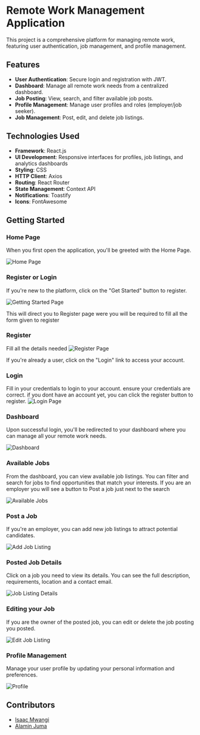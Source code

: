 # Remote Work Management Application

This project is a comprehensive platform for managing remote work, featuring user authentication, job management, and profile management.

## Features

- **User Authentication**: Secure login and registration with JWT.
- **Dashboard**: Manage all remote work needs from a centralized dashboard.
- **Job Posting**: View, search, and filter available job posts.
- **Profile Management**: Manage user profiles and roles (employer/job seeker).
- **Job Management**: Post, edit, and delete job listings.

## Technologies Used

- **Framework**: React.js
- **UI Development**: Responsive interfaces for profiles, job listings, and analytics dashboards
- **Styling**: CSS
- **HTTP Client**: Axios
- **Routing**: React Router
- **State Management**: Context API
- **Notifications**: Toastify
- **Icons**: FontAwesome


## Getting Started

### Home Page
When you first open the application, you'll be greeted with the Home Page.

![Home Page](./src/assets/Screenshot_Home.jpg)

### Register or Login
If you're new to the platform, click on the "Get Started" button to register.

![Getting Started Page](./src/assets/Screenshot_GetStarted1.jpg)

This will direct you to Register page were you will be required to fill all the form given to register

### Register
Fill all the details needed
![Register Page](./src/assets/Screenshot_registerPage.jpg)


If you're already a user, click on the "Login" link to access your account.

### Login
Fill in your credentials to login to your account. ensure your credentials are correct. if you dont have an account yet, you can click the register button to register.
![Login Page](./src/assets/Screenshot_loginPage.jpg)

### Dashboard
Upon successful login, you'll be redirected to your dashboard where you can manage all your remote work needs.

![Dashboard](./src/assets/Screenshot_Dashboard.jpg)

### Available Jobs
From the dashboard, you can view available job listings. You can filter and search for jobs to find opportunities that match your interests. If you are an employer you will see a button to Post a job just next to the search

![Available Jobs](./src/assets/Screenshot_AvailableJobs.jpg)

### Post a Job 
If you're an employer, you can add new job listings to attract potential candidates.

![Add Job Listing](./src/assets/Screenshot_AddJobListing.jpg)

### Posted Job Details
Click on a job you need to view its details. You can see the full description, requirements, location and a contact email.

![Job Listing Details](./src/assets/Screenshot_JobListingDetails.jpg)

### Editing your Job
If you are the owner of the posted job, you can edit or delete the job posting you posted.

![Edit Job Listing](./src/assets/Screenshot_EditJobListing.jpg)

### Profile Management
Manage your user profile by updating your personal information and preferences.

![Profile](./src/assets/Screenshot_Profile.jpg)

## Contributors

- [Isaac Mwangi](https://github.com/Isaacmwangi)
- [Alamin Juma](https://github.com/alamin-juma)
